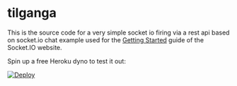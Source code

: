 # tilganga

This is the source code for a very simple socket io firing via a rest api based on socket.io chat example used for the [Getting Started](http://socket.io/get-started/chat/) guide of the Socket.IO website.

Spin up a free Heroku dyno to test it out:

[![Deploy](https://www.herokucdn.com/deploy/button.png)](https://heroku.com/deploy?template=https://github.com/rushilshakya/tilganga)
